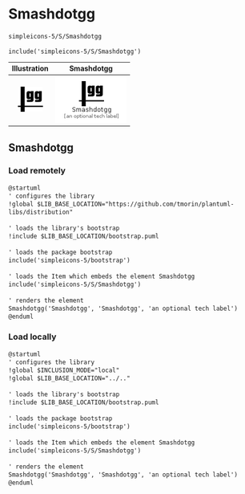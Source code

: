 # Smashdotgg


```text
simpleicons-5/S/Smashdotgg
```

```text
include('simpleicons-5/S/Smashdotgg')
```



| Illustration | Smashdotgg |
| :---: | :---: |
| ![illustration for Illustration](../../simpleicons-5/S/Smashdotgg.png) | ![illustration for Smashdotgg](../../simpleicons-5/S/Smashdotgg.Local.png) |




## Smashdotgg

### Load remotely
```plantuml
@startuml
' configures the library
!global $LIB_BASE_LOCATION="https://github.com/tmorin/plantuml-libs/distribution"

' loads the library's bootstrap
!include $LIB_BASE_LOCATION/bootstrap.puml

' loads the package bootstrap
include('simpleicons-5/bootstrap')

' loads the Item which embeds the element Smashdotgg
include('simpleicons-5/S/Smashdotgg')

' renders the element
Smashdotgg('Smashdotgg', 'Smashdotgg', 'an optional tech label')
@enduml
```

### Load locally
```plantuml
@startuml
' configures the library
!global $INCLUSION_MODE="local"
!global $LIB_BASE_LOCATION="../.."

' loads the library's bootstrap
!include $LIB_BASE_LOCATION/bootstrap.puml

' loads the package bootstrap
include('simpleicons-5/bootstrap')

' loads the Item which embeds the element Smashdotgg
include('simpleicons-5/S/Smashdotgg')

' renders the element
Smashdotgg('Smashdotgg', 'Smashdotgg', 'an optional tech label')
@enduml
```

